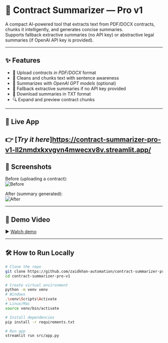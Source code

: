 # 📝 Contract Summarizer — Pro v1  

A compact AI-powered tool that extracts text from PDF/DOCX contracts, chunks it intelligently, and generates concise summaries.  
Supports fallback extractive summaries (no API key) or abstractive legal summaries (if OpenAI API key is provided).  

---

## ✨ Features  
- 📂 Upload *contracts in PDF/DOCX* format  
- 🧹 Cleans and chunks text with sentence awareness  
- 🤖 Summarizes with *OpenAI GPT models* (optional)  
- 📝 Fallback extractive summaries if no API key provided  
- 💾 Download summaries in TXT format  
- 🔍 Expand and preview contract chunks  

---

## 🚀 Live App  
👉 [*Try it here*]https://contract-summarizer-pro-v1-ll2nmdxkxvgvn4mwecxv8v.streamlit.app/
---

## 📸 Screenshots  
Before (uploading a contract):  
![Before](assets/before.png)  

After (summary generated):  
![After](assets/after.png)  

---

## 🎥 Demo Video  
▶ [Watch demo](demo.mp4)  

---

## 🛠 How to Run Locally  

```bash
# Clone the repo
git clone https://github.com/zaidkhan-automation/contract-summarizer-pro-v1
cd contract-summarizer-pro-v1

# Create virtual environment
python -m venv venv
# Windows
.\venv\Scripts\Activate
# Linux/Mac
source venv/bin/activate

# Install dependencies
pip install -r requirements.txt

# Run app
streamlit run src/app.py